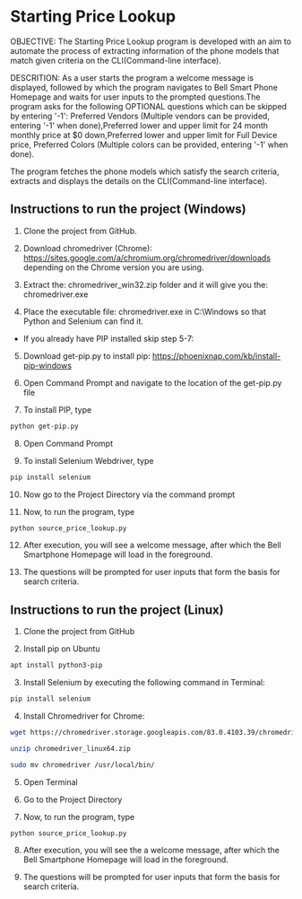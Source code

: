 # Starting Price Lookup

OBJECTIVE: The Starting Price Lookup program is developed with an aim to automate the process of extracting information of the phone models that match given criteria on the CLI(Command-line interface).

DESCRITION: As a user starts the program a welcome message is displayed, followed by which the program navigates to Bell Smart Phone Homepage and waits for user inputs to the prompted questions.The program asks for the following OPTIONAL questions which can be skipped by entering '-1': Preferred Vendors (Multiple vendors can be provided, entering '-1' when done),Preferred lower and upper limit for 24 month monthly price at $0 down,Preferred lower and upper limit for Full Device price, Preferred Colors (Multiple colors can be provided, entering '-1' when done).

The program fetches the phone models which satisfy the search criteria, extracts and displays the details on the CLI(Command-line interface).

## Instructions to run the project (Windows)

1) Clone the project from GitHub.

2) Download chromedriver (Chrome): https://sites.google.com/a/chromium.org/chromedriver/downloads depending on the Chrome version you are using.

3) Extract the: chromedriver_win32.zip folder and it will give you the: chromedriver.exe

4) Place the executable file: chromedriver.exe in C:\Windows so that Python and Selenium can find it.

* If you already have PIP installed skip step 5-7:

5) Download get-pip.py to install pip: https://phoenixnap.com/kb/install-pip-windows

6) Open Command Prompt and navigate to the location of the get-pip.py file

7) To install PIP, type

```bash
python get-pip.py
```
8) Open Command Prompt

9) To install Selenium Webdriver, type

```bash
pip install selenium
```
10) Now go to the Project Directory via the command prompt

11) Now, to run the program, type 

```bash
python source_price_lookup.py
```
12) After execution, you will see a welcome message, after which the Bell Smartphone Homepage will load in the foreground.

13) The questions will be prompted for user inputs that form the basis for search criteria.


## Instructions to run the project (Linux)

1) Clone the project from GitHub

2) Install pip on Ubuntu

```bash
apt install python3-pip
```
3) Install Selenium by executing the following command in Terminal:

```bash
pip install selenium
```
4) Install Chromedriver for Chrome:

```bash
wget https://chromedriver.storage.googleapis.com/83.0.4103.39/chromedriver_linux64.zip
```
```bash
unzip chromedriver_linux64.zip
```
```bash
sudo mv chromedriver /usr/local/bin/
```
5) Open Terminal

6) Go to the Project Directory

7) Now, to run the program, type 

```
python source_price_lookup.py
```

8) After execution, you will see the a welcome message, after which the Bell Smartphone Homepage will load in the foreground.

9) The questions will be prompted for user inputs that form the basis for search criteria.